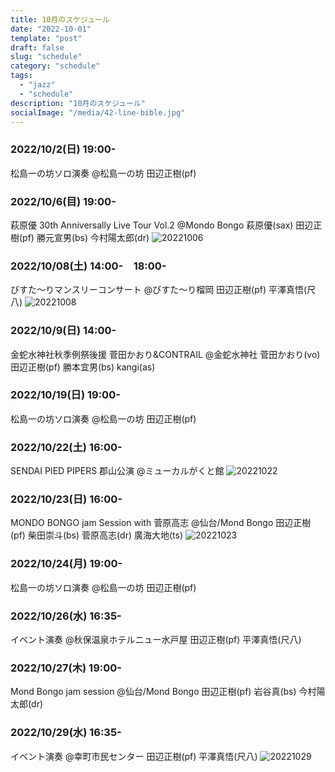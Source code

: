 ```yaml
---
title: 10月のスケジュール
date: "2022-10-01"
template: "post"
draft: false
slug: "schedule"
category: "schedule"
tags:
  - "jazz"
  - "schedule"
description: "10月のスケジュール"
socialImage: "/media/42-line-bible.jpg"
---
```


### 2022/10/2(日) 19:00-
松島一の坊ソロ演奏
@松島一の坊
田辺正樹(pf)

### 2022/10/6(目) 19:00-
萩原優 30th Anniversally Live Tour Vol.2
@Mondo Bongo
萩原優(sax) 田辺正樹(pf) 勝元宣男(bs) 今村陽太郎(dr)
![20221006](../img/20221006.JPG)

### 2022/10/08(土) 14:00-　18:00-
びすた〜りマンスリーコンサート
@びすた〜り榴岡
田辺正樹(pf) 平澤真悟(尺八)
![20221008](../img/20221008.JPG)


### 2022/10/9(日) 14:00-
金蛇水神社秋季例祭後援 菅田かおり&CONTRAIL
@金蛇水神社
菅田かおり(vo) 田辺正樹(pf) 勝本宜男(bs) kangi(as)

### 2022/10/19(日) 19:00-
松島一の坊ソロ演奏
@松島一の坊
田辺正樹(pf)

### 2022/10/22(土) 16:00-
SENDAI PIED PIPERS 郡山公演
@ミューカルがくと館 
![20221022](../img/20221022.JPG)


### 2022/10/23(日) 16:00-
MONDO BONGO jam Session with 菅原高志
@仙台/Mond Bongo
田辺正樹(pf) 柴田崇斗(bs) 菅原高志(dr) 廣海大地(ts)
![20221023](../img/20221023.JPG)

### 2022/10/24(月) 19:00-
松島一の坊ソロ演奏
@松島一の坊
田辺正樹(pf)

### 2022/10/26(水) 16:35-
イベント演奏
@秋保温泉ホテルニュー水戸屋
田辺正樹(pf) 平澤真悟(尺八)

### 2022/10/27(木) 19:00-
Mond Bongo jam session
@仙台/Mond Bongo
田辺正樹(pf) 岩谷真(bs) 今村陽太郎(dr)

### 2022/10/29(水) 16:35-
イベント演奏
@幸町市民センター
田辺正樹(pf) 平澤真悟(尺八)
![20221029](../img/20221029.JPG)

